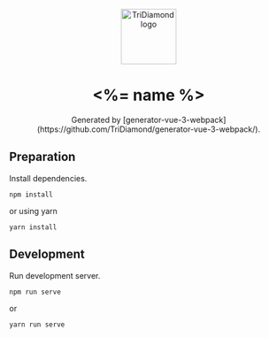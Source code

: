 <p align="center">
  <a href="https://tridiamond.tech" target="_blank" rel="noopener noreferrer">
    <img width="100" src="https://img-blog.csdnimg.cn/20200930013332450.png" alt="TriDiamond logo">
  </a>
</p>

<h1 align="center"><%= name %></h1>

<div align="center">
  Generated by [generator-vue-3-webpack](https://github.com/TriDiamond/generator-vue-3-webpack/).
</div>

## Preparation

Install dependencies.

```shell
npm install
```

or using yarn

```shell
yarn install
```

## Development

Run development server.

```shell
npm run serve
```

or

```shell
yarn run serve
```
